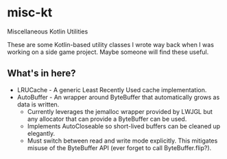 # misc-kt
Miscellaneous Kotlin Utilities

These are some Kotlin-based utility classes I wrote way back when I was working on a side game project. Maybe someone will find these useful.

## What's in here?

* LRUCache - A generic Least Recently Used cache implementation.
* AutoBuffer - An wrapper around ByteBuffer that automatically grows as data is written.
    * Currently leverages the jemalloc wrapper provided by LWJGL but any allocator that can provide a ByteBuffer can be used.
    * Implements AutoCloseable so short-lived buffers can be cleaned up elegantly.
    * Must switch between read and write mode explicitly. This mitigates misuse of the ByteBuffer API (ever forget to call ByteBuffer.flip?). 
